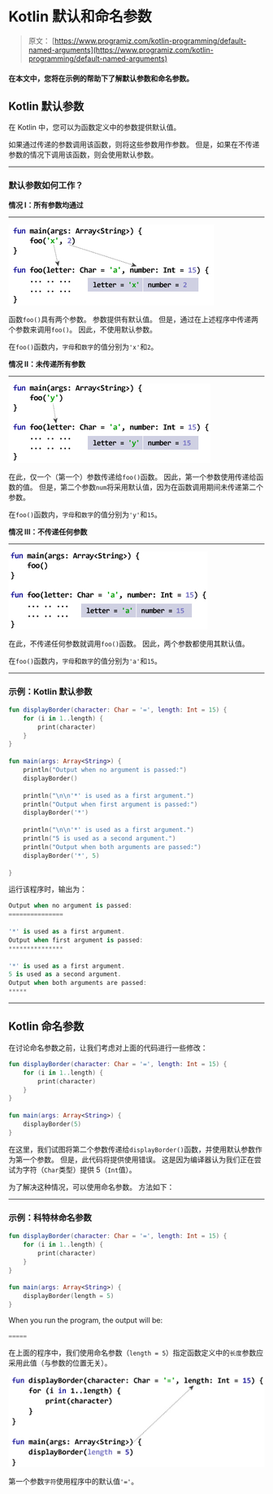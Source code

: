 # Kotlin 默认和命名参数

> 原文： [https://www.programiz.com/kotlin-programming/default-named-arguments](https://www.programiz.com/kotlin-programming/default-named-arguments)

#### 在本文中，您将在示例的帮助下了解默认参数和命名参数。

## Kotlin 默认参数

在 Kotlin 中，您可以为函数定义中的参数提供默认值。

如果通过传递的参数调用该函数，则将这些参数用作参数。 但是，如果在不传递参数的情况下调用该函数，则会使用默认参数。

* * *

### 默认参数如何工作？

**情况 I：所有参数均通过**

* * *

![Both arguments passed to the function](img/a94104e8f06377de22db2e8181754c7f.png)

函数`foo()`具有两个参数。 参数提供有默认值。 但是，通过在上述程序中传递两个参数来调用`foo()`。 因此，不使用默认参数。

在`foo()`函数内，`字母`和`数字`的值分别为`'x'`和`2`。

**情况 II：未传递所有参数**

* * *

![All arguments are not passed to the function](img/1be9d459284ec38a715a8ad7e4ab3482.png)

在此，仅一个（第一个）参数传递给`foo()`函数。 因此，第一个参数使用传递给函数的值。 但是，第二个参数`num`将采用默认值，因为在函数调用期间未传递第二个参数。

在`foo()`函数内，`字母`和`数字`的值分别为`'y'`和`15`。

**情况 III：不传递任何参数**

* * *

![No arguments passed to the function](img/e6d373a5b7938dce84a7cd3024633892.png)

在此，不传递任何参数就调用`foo()`函数。 因此，两个参数都使用其默认值。

在`foo()`函数内，`字母`和`数字`的值分别为`'a'`和`15`。

* * *

### 示例：Kotlin 默认参数

```kt
fun displayBorder(character: Char = '=', length: Int = 15) {
    for (i in 1..length) {
        print(character)
    }
}

fun main(args: Array<String>) {
    println("Output when no argument is passed:")
    displayBorder()

    println("\n\n'*' is used as a first argument.")
    println("Output when first argument is passed:")
    displayBorder('*')

    println("\n\n'*' is used as a first argument.")
    println("5 is used as a second argument.")
    println("Output when both arguments are passed:")
    displayBorder('*', 5)

}
```

运行该程序时，输出为：

```kt
Output when no argument is passed:
===============

'*' is used as a first argument.
Output when first argument is passed:
***************

'*' is used as a first argument.
5 is used as a second argument.
Output when both arguments are passed:
*****
```

* * *

## Kotlin 命名参数

在讨论命名参数之前，让我们考虑对上面的代码进行一些修改：

```kt
fun displayBorder(character: Char = '=', length: Int = 15) {
    for (i in 1..length) {
        print(character)
    }
}

fun main(args: Array<String>) {
    displayBorder(5)
}
```

在这里，我们试图将第二个参数传递给`displayBorder()`函数，并使用默认参数作为第一个参数。 但是，此代码将提供使用错误。 这是因为编译器认为我们正在尝试为字符（`Char`类型）提供 5（`Int`值）。

为了解决这种情况，可以使用命名参数。 方法如下：

* * *

### 示例：科特林命名参数

```kt
fun displayBorder(character: Char = '=', length: Int = 15) {
    for (i in 1..length) {
        print(character)
    }
}

fun main(args: Array<String>) {
    displayBorder(length = 5)
}

```

When you run the program, the output will be:

```kt
=====
```

在上面的程序中，我们使用命名参数（`length = 5`）指定函数定义中的`长度`参数应采用此值（与参数的位置无关）。

![Named Arguments in Kotlin](img/a8b52e0afd0014a09ae4e84d57cccf32.png)

第一个参数`字符`使用程序中的默认值`'='`。